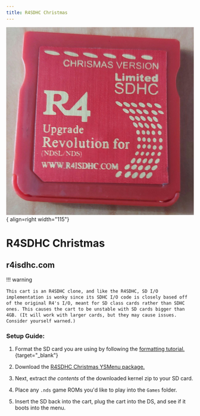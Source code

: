 ```yaml
---
title: R4SDHC Christmas
---
```


![R4SDHC Christmas](../images/r4christmas.jpg){ align=right width="115"}
# R4SDHC Christmas
## r4isdhc.com

!!! warning

    This cart is an R4SDHC clone, and like the R4SDHC, SD I/O implementation is wonky since its SDHC I/O code is closely based off of the original R4's I/O, meant for SD class cards rather than SDHC ones. This causes the cart to be unstable with SD cards bigger than 4GB. (It will work with larger cards, but they may cause issues. Consider yourself warned.)

### Setup Guide:

1. Format the SD card you are using by following the [formatting tutorial.](../tutorials/formatting.md){target="_blank"}

1. Download the [R4SDHC Christmas YSMenu package.](https://github.com/Sanrax/YSMenu-Custom-Packages/releases/download/v7.06/R4SDHC_Christmas_YSMenu_7.06.zip)

1. Next, extract *the contents* of the downloaded kernel zip to your SD card.

1. Place any `.nds` game ROMs you'd like to play into the `Games` folder.

1. Insert the SD back into the cart, plug the cart into the DS, and see if it boots into the menu.